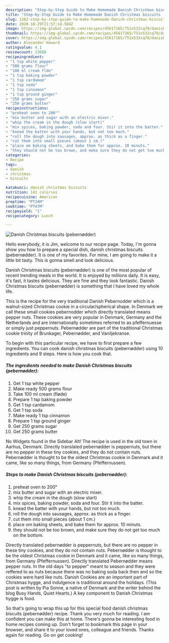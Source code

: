 ```yaml
---
description: "Step-by-Step Guide to Make Homemade Danish Christmas biscuits (pebernødder)"
title: "Step-by-Step Guide to Make Homemade Danish Christmas biscuits (pebernødder)"
slug: 1262-step-by-step-guide-to-make-homemade-danish-christmas-biscuits-pebernodder
date: 2020-10-29T21:57:14.504Z
image: https://img-global.cpcdn.com/recipes/45617165/751x532cq70/danish-christmas-biscuits-pebernodder-recipe-main-photo.jpg
thumbnail: https://img-global.cpcdn.com/recipes/45617165/751x532cq70/danish-christmas-biscuits-pebernodder-recipe-main-photo.jpg
cover: https://img-global.cpcdn.com/recipes/45617165/751x532cq70/danish-christmas-biscuits-pebernodder-recipe-main-photo.jpg
author: Alexander Howard
ratingvalue: 4.1
reviewcount: 13608
recipeingredient:
- "1 tsp white pepper"
- "500 grams flour"
- "100 ml cream flde"
- "1 tsp baking powder"
- "1 tsp cardamom"
- "1 tsp soda"
- "1 tsp cinnamon"
- "1 tsp ground ginger"
- "250 grams sugar"
- "250 grams butter"
recipeinstructions:
- "preheat oven to 200°"
- "mix butter and sugar with an electric mixer."
- "whip the cream in the dough (slow start)"
- "mix spices, baking powder, soda and four. Stir it into the batter."
- "knead the batter with your hands, but not too much."
- "roll the dough into sausages, approx. as thick as a finger."
- "cut them into small pieces (about 1 cm.)"
- "place om baking sheets, and bake them for approx. 10 minuts."
- "they should not be too brown, and make sure they do not get too much on the bottom."
categories:
- Recipe
tags:
- danish
- christmas
- biscuits

katakunci: danish christmas biscuits 
nutrition: 141 calories
recipecuisine: American
preptime: "PT34M"
cooktime: "PT47M"
recipeyield: "1"
recipecategory: Lunch

---
```



![Danish Christmas biscuits (pebernødder)](https://img-global.cpcdn.com/recipes/45617165/751x532cq70/danish-christmas-biscuits-pebernodder-recipe-main-photo.jpg)

Hello everybody, it is Jim, welcome to our recipe page. Today, I'm gonna show you how to prepare a special dish, danish christmas biscuits (pebernødder). It is one of my favorites. For mine, I am going to make it a little bit tasty. This is gonna smell and look delicious.

Danish Christmas biscuits (pebernødder) is one of the most popular of recent trending meals in the world. It is enjoyed by millions daily. It is easy, it's fast, it tastes delicious. They are fine and they look fantastic. Danish Christmas biscuits (pebernødder) is something that I have loved my whole life.

This is the recipe for the very traditional Danish Pebernodder which is a walnut-sized Christmas cookie in a circular/spherical shape. In Denmark we call these small cookies pebernodder which directly translated means pepper nuts. These cookies are very popular in Denmark, Germany and the Netherlands and are internationally sometimes referred to as pfeffernuesse or simply just peppernuts. Pebernødder are part of the traditional Christmas cookie trinity of Brunkager, Pebernødder, and Vaniljekranse.


To begin with this particular recipe, we have to first prepare a few ingredients. You can cook danish christmas biscuits (pebernødder) using 10 ingredients and 9 steps. Here is how you cook that.

<!--inarticleads1-->

##### The ingredients needed to make Danish Christmas biscuits (pebernødder):

1. Get 1 tsp white pepper
1. Make ready 500 grams flour
1. Take 100 ml cream (fløde)
1. Prepare 1 tsp baking powder
1. Get 1 tsp cardamom
1. Get 1 tsp soda
1. Make ready 1 tsp cinnamon
1. Prepare 1 tsp ground ginger
1. Get 250 grams sugar
1. Get 250 grams butter


No Widgets found in the Sidebar Alt! The recipe is used in the old town in Aarhus, Denmark. Directly translated pebernødder is peppernuts, but there are no pepper in these tiny cookies, and they do not contain nuts. Pebernødder is thought to be the oldest Christmas cookie in Denmark and it came, like so many things, from Germany (Pfeffernussen). 

<!--inarticleads2-->

##### Steps to make Danish Christmas biscuits (pebernødder):

1. preheat oven to 200°
1. mix butter and sugar with an electric mixer.
1. whip the cream in the dough (slow start)
1. mix spices, baking powder, soda and four. Stir it into the batter.
1. knead the batter with your hands, but not too much.
1. roll the dough into sausages, approx. as thick as a finger.
1. cut them into small pieces (about 1 cm.)
1. place om baking sheets, and bake them for approx. 10 minuts.
1. they should not be too brown, and make sure they do not get too much on the bottom.


Directly translated pebernødder is peppernuts, but there are no pepper in these tiny cookies, and they do not contain nuts. Pebernødder is thought to be the oldest Christmas cookie in Denmark and it came, like so many things, from Germany (Pfeffernussen). Directly translated Pebernødder means pepper nuts. In the old days &#34;to pepper&#34; meant to season and they were reffered to as nuts because there was no baking soda back then and so the cookies were hard like nuts. Danish Cookies are an important part of Christmas hygge, and indulgence is traditional around the holidays. (This post is written by Pia Sonne, a native of Denmark and the writer behind the blog Busy Hands, Quiet Hearts.) A key component to Danish Christmas hygge is food. 

So that's going to wrap this up for this special food danish christmas biscuits (pebernødder) recipe. Thank you very much for reading. I am confident you can make this at home. There's gonna be interesting food in home recipes coming up. Don't forget to bookmark this page in your browser, and share it to your loved ones, colleague and friends. Thanks again for reading. Go on get cooking!
